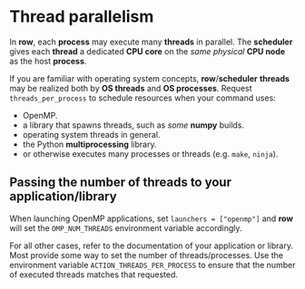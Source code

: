 # Thread parallelism

In **row**, each **process** may execute many **threads** in parallel. The
**scheduler** gives each **thread** a dedicated **CPU core** on the *same physical*
**CPU node** as the host **process**.

If you are familiar with operating system concepts, **row**/**scheduler** **threads**
may be realized both by **OS threads** and **OS processes**. Request
`threads_per_process` to schedule resources when your command uses:

* OpenMP.
* a library that spawns threads, such as *some* **numpy** builds.
* operating system threads in general.
* the Python **multiprocessing** library.
* or otherwise executes many processes or threads (e.g. `make`, `ninja`).

## Passing the number of threads to your application/library

When launching OpenMP applications, set `launchers = ["openmp"]` and **row** will
set the `OMP_NUM_THREADS` environment variable accordingly.

For all other cases, refer to the documentation of your application or library. Most
provide some way to set the number of threads/processes. Use the environment variable
`ACTION_THREADS_PER_PROCESS` to ensure that the number of executed threads matches that
requested.
